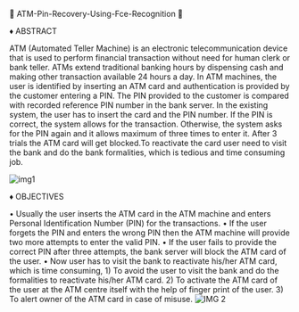    📌 ATM-Pin-Recovery-Using-Fce-Recognition 📌

♦  ABSTRACT

  ATM (Automated Teller Machine) is an electronic telecommunication device that is used to perform financial transaction without need for human clerk or bank teller. ATMs extend traditional banking hours by dispensing cash and making other transaction available 24 hours a day. In ATM machines, the user is identified by inserting an ATM card and authentication is provided by the customer entering a PIN. The PIN provided to the customer is compared with recorded reference PIN number in the bank server. In the existing system, the user has to insert the card and the PIN number. If the PIN is correct, the system allows for the transaction. Otherwise, the system asks for the PIN again and it allows maximum of three times to enter it. After 3 trials the ATM card will get blocked.To reactivate the card user need to visit the bank and do the bank formalities, which is tedious and time consuming job.

![img1](https://github.com/Girisha26/ATM-Pin-Recovery-Using-Fce-Recognition/assets/110905339/db2af0dc-3902-4add-9c14-c11b4658c462)

♦ OBJECTIVES

   • Usually the user inserts the ATM card in the ATM machine and enters Personal Identification Number (PIN) for the
transactions.
      • If the user forgets the PIN and enters the wrong PIN then the ATM machine will provide two more attempts to enter the
valid PIN.
      • If the user fails to provide the correct PIN after three attempts, the bank server will block the ATM card of the user.
      • Now user has to visit the bank to reactivate his/her ATM card, which is time consuming,
            1) To avoid the user to visit the bank and do the formalities to reactivate his/her ATM card.
            2) To activate the ATM card of the user at the ATM centre itself with the help of finger print of the user.
            3) To alert owner of the ATM card in case of misuse.
  ![IMG 2](https://github.com/Girisha26/ATM-Pin-Recovery-Using-Fce-Recognition/assets/110905339/9db94062-bad5-442b-833a-14981f227165)


      



